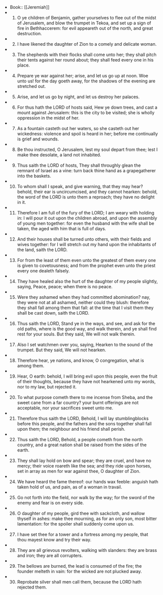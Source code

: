 - Book:: [[Jeremiah]]
- 1. O ye children of Benjamin, gather yourselves to flee out of the midst of Jerusalem, and blow the trumpet in Tekoa, and set up a sign of fire in Bethhaccerem: for evil appeareth out of the north, and great destruction.
- 2. I have likened the daughter of Zion to a comely and delicate woman.
- 3. The shepherds with their flocks shall come unto her; they shall pitch their tents against her round about; they shall feed every one in his place.
- 4. Prepare ye war against her; arise, and let us go up at noon. Woe unto us! for the day goeth away, for the shadows of the evening are stretched out.
- 5. Arise, and let us go by night, and let us destroy her palaces.
- 6. For thus hath the LORD of hosts said, Hew ye down trees, and cast a mount against Jerusalem: this is the city to be visited; she is wholly oppression in the midst of her.
- 7. As a fountain casteth out her waters, so she casteth out her wickedness: violence and spoil is heard in her; before me continually is grief and wounds.
- 8. Be thou instructed, O Jerusalem, lest my soul depart from thee; lest I make thee desolate, a land not inhabited.
- 9. Thus saith the LORD of hosts, They shall throughly glean the remnant of Israel as a vine: turn back thine hand as a grapegatherer into the baskets.
- 10. To whom shall I speak, and give warning, that they may hear? behold, their ear is uncircumcised, and they cannot hearken: behold, the word of the LORD is unto them a reproach; they have no delight in it.
- 11. Therefore I am full of the fury of the LORD; I am weary with holding in: I will pour it out upon the children abroad, and upon the assembly of young men together: for even the husband with the wife shall be taken, the aged with him that is full of days.
- 12. And their houses shall be turned unto others, with their fields and wives together: for I will stretch out my hand upon the inhabitants of the land, saith the LORD.
- 13. For from the least of them even unto the greatest of them every one is given to covetousness; and from the prophet even unto the priest every one dealeth falsely.
- 14. They have healed also the hurt of the daughter of my people slightly, saying, Peace, peace; when there is no peace.
- 15. Were they ashamed when they had committed abomination? nay, they were not at all ashamed, neither could they blush: therefore they shall fall among them that fall: at the time that I visit them they shall be cast down, saith the LORD.
- 16. Thus saith the LORD, Stand ye in the ways, and see, and ask for the old paths, where is the good way, and walk therein, and ye shall find rest for your souls. But they said, We will not walk therein.
- 17. Also I set watchmen over you, saying, Hearken to the sound of the trumpet. But they said, We will not hearken.
- 18. Therefore hear, ye nations, and know, O congregation, what is among them.
- 19. Hear, O earth: behold, I will bring evil upon this people, even the fruit of their thoughts, because they have not hearkened unto my words, nor to my law, but rejected it.
- 20. To what purpose cometh there to me incense from Sheba, and the sweet cane from a far country? your burnt offerings are not acceptable, nor your sacrifices sweet unto me.
- 21. Therefore thus saith the LORD, Behold, I will lay stumblingblocks before this people, and the fathers and the sons together shall fall upon them; the neighbour and his friend shall perish.
- 22. Thus saith the LORD, Behold, a people cometh from the north country, and a great nation shall be raised from the sides of the earth.
- 23. They shall lay hold on bow and spear; they are cruel, and have no mercy; their voice roareth like the sea; and they ride upon horses, set in array as men for war against thee, O daughter of Zion.
- 24. We have heard the fame thereof: our hands wax feeble: anguish hath taken hold of us, and pain, as of a woman in travail.
- 25. Go not forth into the field, nor walk by the way; for the sword of the enemy and fear is on every side.
- 26. O daughter of my people, gird thee with sackcloth, and wallow thyself in ashes: make thee mourning, as for an only son, most bitter lamentation: for the spoiler shall suddenly come upon us.
- 27. I have set thee for a tower and a fortress among my people, that thou mayest know and try their way.
- 28. They are all grievous revolters, walking with slanders: they are brass and iron; they are all corrupters.
- 29. The bellows are burned, the lead is consumed of the fire; the founder melteth in vain: for the wicked are not plucked away.
- 30. Reprobate silver shall men call them, because the LORD hath rejected them.
